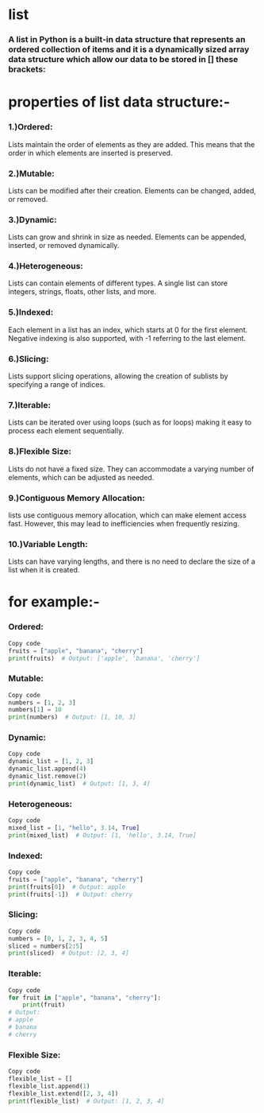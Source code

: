 # list
### A list in Python is a built-in data structure that represents an ordered collection of items and  it is a dynamically sized array data structure which allow our data to be stored in [] these brackets:
# properties of list data structure:-
### 1.)Ordered:

Lists maintain the order of elements as they are added. This means that the order in which elements are inserted is preserved.
### 2.)Mutable:

Lists can be modified after their creation. Elements can be changed, added, or removed.
### 3.)Dynamic:

Lists can grow and shrink in size as needed. Elements can be appended, inserted, or removed dynamically.
### 4.)Heterogeneous:

Lists can contain elements of different types. A single list can store integers, strings, floats, other lists, and more.
### 5.)Indexed:

Each element in a list has an index, which starts at 0 for the first element. Negative indexing is also supported, with -1 referring to the last element.
### 6.)Slicing:

Lists support slicing operations, allowing the creation of sublists by specifying a range of indices.
### 7.)Iterable:

Lists can be iterated over using loops (such as for loops) making it easy to process each element sequentially.
### 8.)Flexible Size:

Lists do not have a fixed size. They can accommodate a varying number of elements, which can be adjusted as needed.
### 9.)Contiguous Memory Allocation:

lists use contiguous memory allocation, which can make element access fast. However, this may lead to inefficiencies when frequently resizing.
### 10.)Variable Length:

Lists can have varying lengths, and there is no need to declare the size of a list when it is created.



# for example:-
### Ordered:

```python
Copy code
fruits = ["apple", "banana", "cherry"]
print(fruits)  # Output: ['apple', 'banana', 'cherry']
```
### Mutable:

```python
Copy code
numbers = [1, 2, 3]
numbers[1] = 10
print(numbers)  # Output: [1, 10, 3]
```
### Dynamic:
```python
Copy code
dynamic_list = [1, 2, 3]
dynamic_list.append(4)
dynamic_list.remove(2)
print(dynamic_list)  # Output: [1, 3, 4]
```
### Heterogeneous:

```python
Copy code
mixed_list = [1, "hello", 3.14, True]
print(mixed_list)  # Output: [1, 'hello', 3.14, True]
```
### Indexed:

```python
Copy code
fruits = ["apple", "banana", "cherry"]
print(fruits[0])  # Output: apple
print(fruits[-1])  # Output: cherry
```
### Slicing:
```python
Copy code
numbers = [0, 1, 2, 3, 4, 5]
sliced = numbers[2:5]
print(sliced)  # Output: [2, 3, 4]
```
### Iterable:

```python
Copy code
for fruit in ["apple", "banana", "cherry"]:
    print(fruit)
# Output:
# apple
# banana
# cherry
```
### Flexible Size:

```python
Copy code
flexible_list = []
flexible_list.append(1)
flexible_list.extend([2, 3, 4])
print(flexible_list)  # Output: [1, 2, 3, 4]
```